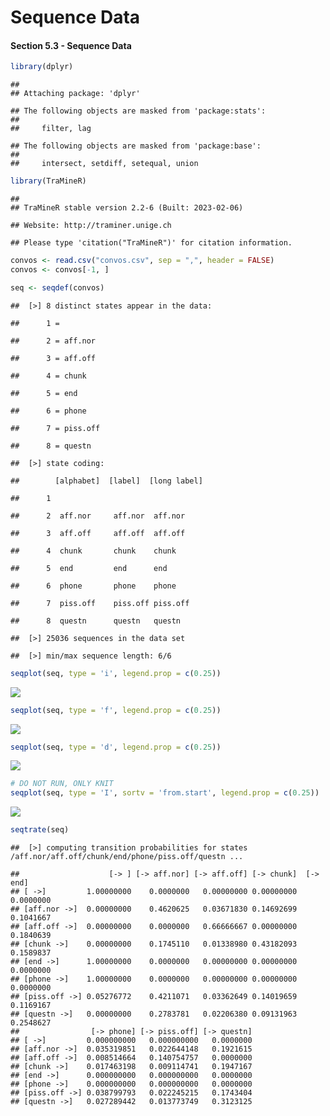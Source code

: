 Sequence Data
================

#### Section 5.3 - Sequence Data

``` r
library(dplyr)
```

    ## 
    ## Attaching package: 'dplyr'

    ## The following objects are masked from 'package:stats':
    ## 
    ##     filter, lag

    ## The following objects are masked from 'package:base':
    ## 
    ##     intersect, setdiff, setequal, union

``` r
library(TraMineR)
```

    ## 
    ## TraMineR stable version 2.2-6 (Built: 2023-02-06)

    ## Website: http://traminer.unige.ch

    ## Please type 'citation("TraMineR")' for citation information.

``` r
convos <- read.csv("convos.csv", sep = ",", header = FALSE)
convos <- convos[-1, ]
```

``` r
seq <- seqdef(convos)
```

    ##  [>] 8 distinct states appear in the data:

    ##      1 =

    ##      2 = aff.nor

    ##      3 = aff.off

    ##      4 = chunk

    ##      5 = end

    ##      6 = phone

    ##      7 = piss.off

    ##      8 = questn

    ##  [>] state coding:

    ##        [alphabet]  [label]  [long label]

    ##      1

    ##      2  aff.nor     aff.nor  aff.nor

    ##      3  aff.off     aff.off  aff.off

    ##      4  chunk       chunk    chunk

    ##      5  end         end      end

    ##      6  phone       phone    phone

    ##      7  piss.off    piss.off piss.off

    ##      8  questn      questn   questn

    ##  [>] 25036 sequences in the data set

    ##  [>] min/max sequence length: 6/6

``` r
seqplot(seq, type = 'i', legend.prop = c(0.25))
```

![](sequence_data_files/figure-gfm/unnamed-chunk-3-1.png)<!-- -->

``` r
seqplot(seq, type = 'f', legend.prop = c(0.25))
```

![](sequence_data_files/figure-gfm/unnamed-chunk-3-2.png)<!-- -->

``` r
seqplot(seq, type = 'd', legend.prop = c(0.25))
```

![](sequence_data_files/figure-gfm/unnamed-chunk-3-3.png)<!-- -->

``` r
# DO NOT RUN, ONLY KNIT
seqplot(seq, type = 'I', sortv = 'from.start', legend.prop = c(0.25))
```

![](sequence_data_files/figure-gfm/unnamed-chunk-4-1.png)<!-- -->

``` r
seqtrate(seq)
```

    ##  [>] computing transition probabilities for states /aff.nor/aff.off/chunk/end/phone/piss.off/questn ...

    ##                    [-> ] [-> aff.nor] [-> aff.off] [-> chunk]  [-> end]
    ## [ ->]         1.00000000    0.0000000   0.00000000 0.00000000 0.0000000
    ## [aff.nor ->]  0.00000000    0.4620625   0.03671830 0.14692699 0.1041667
    ## [aff.off ->]  0.00000000    0.0000000   0.66666667 0.00000000 0.1840639
    ## [chunk ->]    0.00000000    0.1745110   0.01338980 0.43182093 0.1589837
    ## [end ->]      1.00000000    0.0000000   0.00000000 0.00000000 0.0000000
    ## [phone ->]    1.00000000    0.0000000   0.00000000 0.00000000 0.0000000
    ## [piss.off ->] 0.05276772    0.4211071   0.03362649 0.14019659 0.1169167
    ## [questn ->]   0.00000000    0.2783781   0.02206380 0.09131963 0.2548627
    ##                [-> phone] [-> piss.off] [-> questn]
    ## [ ->]         0.000000000   0.000000000   0.0000000
    ## [aff.nor ->]  0.035319851   0.022644148   0.1921615
    ## [aff.off ->]  0.008514664   0.140754757   0.0000000
    ## [chunk ->]    0.017463198   0.009114741   0.1947167
    ## [end ->]      0.000000000   0.000000000   0.0000000
    ## [phone ->]    0.000000000   0.000000000   0.0000000
    ## [piss.off ->] 0.038799793   0.022245215   0.1743404
    ## [questn ->]   0.027289442   0.013773749   0.3123125
